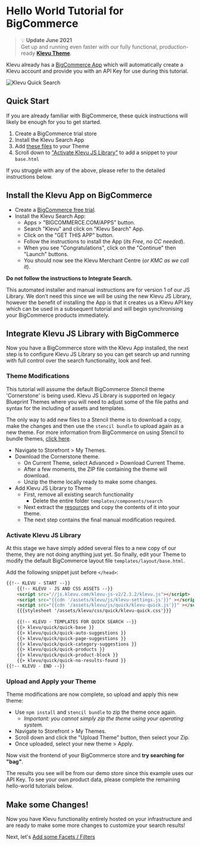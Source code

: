 # Hello World Tutorial for BigCommerce

> :bulb: **Update June 2021**  
> Get up and running even faster with our fully functional, production-ready **[Klevu Theme](https://developers.klevu.com/javascript-library/integration/klevu-theme)**.

Klevu already has a [BigCommerce App](https://www.bigcommerce.com/apps/klevu-search/?search=klevu)
which will automatically create a Klevu account and provide you with an API Key for use during this tutorial.

![Klevu Quick Search](/getting-started/1-hello-world/images/intro-quick-search.jpg)

## Quick Start

If you are already familiar with BigCommerce,
these quick instructions will likely be enough for you to get started.

1. Create a BigCommerce trial store
1. Install the Klevu Search App
1. Add [these files](/getting-started/1-hello-world/bigcommerce/resources) to your Theme
1. Scroll down to ["Activate Klevu JS Library"](/getting-started/1-hello-world/bigcommerce#activate-klevu-js-library) to add a snippet to your `base.html`

If you struggle with any of the above, please refer to the detailed instructions below.

## Install the Klevu App on BigCommerce

- Create a [BigCommerce free trial](https://www.bigcommerce.com).
- Install the Klevu Search App:
    - Apps > "BIGCOMMERCE.COM/APPS" button.
    - Search "Klevu" and click on "Klevu Search" App.
    - Click on the "GET THIS APP" button.
    - Follow the instructions to install the App (_its Free, no CC needed_).
    - When you see "Congratulations", click on the "Continue" then "Launch" buttons.
    - You should now see the Klevu Merchant Centre (_or KMC as we call it_).

**Do not follow the instructions to Integrate Search.**

This automated installer and manual instructions are for version 1 of our JS Library. 
We don’t need this since we will be using the new Klevu JS Library,
however the benefit of installing the App is that it creates us a
Klevu API key which can be used in a subsequent tutorial
and will begin synchronising your BigCommerce products immediately.

## Integrate Klevu JS Library with BigCommerce

Now you have a BigCommerce store with the Klevu App installed,
the next step is to configure Klevu JS Library so you can get search up
and running with full control over the search functionality, look and feel.

### Theme Modifications

This tutorial will assume the default BigCommerce Stencil theme 'Cornerstone' is being used.
Klevu JS Library is supported on legacy Blueprint Themes where you will need to adjust some of the file paths
and syntax for the including of assets and templates.

The only way to add new files to a Stencil theme is to download a copy,
make the changes and then use the `stencil bundle` to upload again as a new theme.
For more information from BigCommerce on using Stencil to bundle themes,
[click here](https://developer.bigcommerce.com/stencil-docs/installing-stencil-cli/installing-stencil).

- Navigate to Storefront > My Themes.
- Download the Cornerstone theme.
    - On Current Theme, select Advanced > Download Current Theme.
    - After a few moments, the ZIP file containing the theme will download.
    - Unzip the theme locally ready to make some changes.
- Add Klevu JS Library to Theme
    - First, remove all existing search functionality
        - Delete the entire folder `templates/components/search`
    - Next extract the [resources](/getting-started/1-hello-world/bigcommerce/resources) and copy the contents of it into your theme.
    - The next step contains the final manual modification required.

### Activate Klevu JS Library

At this stage we have simply added several files to a new copy of our theme,
they are not doing anything just yet. So finally, edit your Theme
to modify the default BigCommerce layout file `templates/layout/base.html`.

Add the following snippet just before `</head>`:

```html
{{!-- KLEVU - START --}}
    {{!-- KLEVU - JS AND CSS ASSETS --}}
    <script src="//js.klevu.com/klevu-js-v2/2.3.2/klevu.js"></script>
    <script src="{{cdn '/assets/klevu/js/klevu-settings.js'}}" ></script>
    <script src="{{cdn '/assets/klevu/js/quick/klevu-quick.js'}}" ></script>
    {{{stylesheet '/assets/klevu/css/quick/klevu-quick.css'}}}
    
    {{!-- KLEVU - TEMPLATES FOR QUICK SEARCH --}}
    {{> klevu/quick/quick-base }}
    {{> klevu/quick/quick-auto-suggestions }}
    {{> klevu/quick/quick-page-suggestions }}
    {{> klevu/quick/quick-category-suggestions }}
    {{> klevu/quick/quick-products }}
    {{> klevu/quick/quick-product-block }}
    {{> klevu/quick/quick-no-results-found }}
{{!-- KLEVU - END --}}
```
### Upload and Apply your Theme

Theme modifications are now complete, so upload and apply this new theme:

- Use `npm install` and `stencil bundle` to zip the theme once again.
    - _Important: you cannot simply zip the theme using your operating system._
- Navigate to Storefront > My Themes.
- Scroll down and click the "Upload Theme" button, then select your Zip.
- Once uploaded, select your new theme > Apply.

Now visit the frontend of your BigCommerce store and **try searching for "bag"**.

The results you see will be from our demo store since this example uses our API Key.
To see your own product data, please complete the remaining hello-world tutorials below.

## Make some Changes!

Now you have Klevu functionality entirely hosted on your infrastructure
and are ready to make some more changes to customize your search results!

Next, let's [Add some Facets / Filters](/getting-started/2-facets/bigcommerce)
